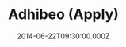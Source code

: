 ---
title: "Adhibeo (Apply)"
image: "https://i.imgur.com/MuLYIpM.jpg"
date: "2014-06-22T09:30:00.000Z"
video:
  type: "vimeo"
  id: 98961989
speaker:
  name: "Rob Yanike"
  permalink: "rob-yanike"
series: "flatland-bible-challenge"
---